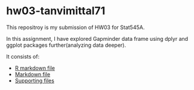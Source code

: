 
# hw03-tanvimittal71
This repositroy is my submission of HW03 for Stat545A.

In this assignment, I have explored Gapminder data frame using dplyr and ggplot packages further(analyzing data deeper).

It consists of:
* [R markdown file](https://github.com/STAT545-UBC-students/hw03-tanvimittal71/blob/master/hw03_dplyr%26ggplot_advanced.Rmd)
* [Markdown file](https://github.com/STAT545-UBC-students/hw03-tanvimittal71/blob/master/hw03_dplyr_ggplot_advanced.md)
* [Supporting files](https://github.com/STAT545-UBC-students/hw03-tanvimittal71/tree/master/hw03_dplyr_ggplot_advanced_files)


